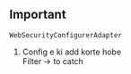 ## Important
    WebSecurityConfigurerAdapter
1. Config e ki add korte hobe<br>
    Filter -> to catch 